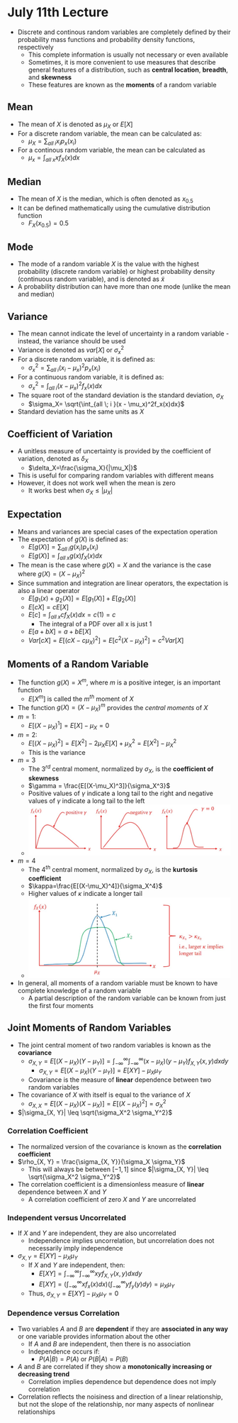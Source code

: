 # July 11th Lecture
- Discrete and continous random variables are completely defined by their probability mass functions and probability density functions, respectively
    - This complete information is usually not necessary or even available
    - Sometimes, it is more convenient to use measures that describe general features of a distribution, such as **central location**, **breadth**, and **skewness**
    - These features are known as the **moments** of a random variable
## Mean
- The mean of $X$ is denoted as $\mu_X$ or $E[X]$
- For a discrete random variable, the mean can be calculated as:
    - $\mu_X = \sum_{all \; i}x_i p_x (x_i)$
- For a continous random variable, the mean can be calculated as
    - $\mu_x = \int_{all \; x}xf_X(x)dx$
## Median
- The mean of $X$ is the median, which is often denoted as $x_{0.5}$
- It can be defined mathematically using the cumulative distribution function
    - $F_X(x_{0.5})=0.5$
## Mode
- The mode of a random variable $X$ is the value with the highest probability (discrete random variable) or highest probability density (continuous random variable), and is denoted as $\tilde{x}$
- A probability distribution can have more than one mode (unlike the mean and median)
## Variance
- The mean cannot indicate the level of uncertainty in a random variable - instead, the variance should be used
- Variance is denoted as $var[X]$ or $\sigma ^{2}_x$
- For a discrete random variable, it is defined as:
    - $\sigma_{x}^{2} = \sum_{all \; i }(x_i - \mu_x)^2p_x(x_i)$
- For a continuous random variable, it is defined as:
    - $\sigma_{x}^{2} = \int_{all \; i }(x - \mu_x)^2f_x(x)dx$
- The square root of the standard deviation is the standard deviation, $\sigma_X$
    - $\sigma_X= \sqrt{\int_{all \; i }(x - \mu_x)^2f_x(x)dx}$
- Standard deviation has the same units as $X$
## Coefficient of Variation
- A unitless measure of uncertainty is provided by the coefficient of variation, denoted as $\delta_X$
    - $\delta_X=\frac{\sigma_X}{|\mu_X|}$
- This is useful for comparing random variables with different means
- However, it does not work well when the mean is zero
    - It works best when $\sigma_X \leq |\mu_X|$
## Expectation
- Means and variances are special cases of the expectation operation
- The expectation of $g(X)$ is defined as:
    - $E[g(X)] =  \sum_{all \; i}g(x_i) p_x (x_i)$
    - $E[g(X)]= \int_{all \; x}g(x)f_X(x)dx$
- The mean is the case where $g(X) = X$ and the variance is the case where $g(X) = (X - \mu_X)^2$
- Since summation and integration are linear operators, the expectation is also a linear operator
    - $E[g_1(x) + g_2(X)] = E[g_1(X)] + E[g_2(X)]$
    - $E[cX] = cE[X]$
    - $E[c] = \int_{all \; x}cf_X(x)dx = c(1) = c$
        - The integral of a PDF over all x is just 1
    - $E[a +bX] = a + bE[X]$
    - $Var[cX] = E[(cX - c\mu_X)^2] = E[c^2(X-\mu_X)^2] = c^2Var[X]$
## Moments of a Random Variable
- The function $g(X) = X^m$, where $m$ is a positive integer, is an important function
    - $E[X^m]$ is called the $m^{th}$ moment of $X$
- The function $g(X) = (X - \mu_X)^m$ provides the *central moments* of $X$
- $m = 1$:
    - $E[(X-\mu_X)^1] = E[X] - \mu_X = 0$
- $m = 2$:
    - $E[(X-\mu_X)^2] = E[X^2] - 2\mu_XE[X] + \mu_X^2 = E[X^2] - \mu_X^2$
    - This is the variance
- $m = 3$
    - The $3^{rd}$ central moment, normalized by $\sigma_X$, is the **coefficient of skewness**
    - $\gamma = \frac{E[(X-\mu_X)^3]}{\sigma_X^3}$
    - Positive values of $\gamma$ indicate a long tail to the right and negative values of $\gamma$ indicate a long tail to the left
    - ![Coefficient of Skewness](./Images/Coefficient_of_Skewness.jpg)
- $m = 4$
    - The $4^{th}$ central moment, normalized by $\sigma_X$, is the **kurtosis coefficient**
    - $\kappa=\frac{E[(X-\mu_X)^4]}{\sigma_X^4}$
    - Higher values of $\kappa$ indicate a longer tail
    - ![Kurtosis Coefficient](./Images/Kurtosis_Coefficient.jpg)
- In general, all moments of a random variable must be known to have complete knowledge of a random variable
    - A partial description of the random variable can be known from just the first four moments
## Joint Moments of Random Variables
- The joint central moment of two random variables is known as the **covariance**
    - $\sigma_{X, Y} = E[(X - \mu_X)(Y - \mu_Y)] = \int_{-\infty}^{\infty}\int_{-\infty}^{\infty}(x-\mu_X)(y-\mu_Y)f_{X,Y}(x,y)dxdy$
        - $\sigma_{X, Y} = E[(X - \mu_X)(Y - \mu_Y)]  = E[XY] - \mu_X\mu_Y$ 
    - Covariance is the measure of **linear** dependence between two random variables
- The covariance of $X$ with itself is equal to the variance of $X$
    - $\sigma_{X, X} = E[(X-\mu_X)(X-\mu_X)] = E[(X-\mu_X)^2] = \sigma_X^2$
- $|\sigma_{X, Y}| \leq \sqrt{\sigma_X^2 \sigma_Y^2}$    
### Correlation Coefficient
- The normalized version of the covariance is known as the **correlation coefficient**
- $\rho_{X, Y} = \frac{\sigma_{X, Y}}{\sigma_X \sigma_Y}$
     - This will always be between $[-1, 1]$ since $|\sigma_{X, Y}| \leq \sqrt{\sigma_X^2 \sigma_Y^2}$ 
- The correlation coefficient is a dimensionless measure of **linear** dependence between $X$ and $Y$
    - A correlation coefficient of zero $X$ and $Y$ are uncorrelated
### Independent versus Uncorrelated
- If $X$ and $Y$ are independent, they are also uncorrelated
    - Independence implies uncorrelation, but uncorrelation does not necessarily imply independence
- $\sigma_{X, Y} = E[XY] - \mu_X\mu_Y$
    - If $X$ and $Y$ are independent, then: 
        - $E[XY] = \int_{-\infty}^{\infty}\int_{-\infty}^{\infty}xyf_{X,Y}(x,y)dxdy$
        - $E[XY] = (\int_{-\infty}^{\infty}xf_x(x)dx)(\int_{-\infty}^{\infty}yf_y(y)dy) = \mu_X\mu_Y$
    - Thus, $\sigma_{X, Y} = E[XY] - \mu_X\mu_Y = 0$
### Dependence versus Correlation
- Two variables $A$ and $B$ are **dependent** if they are **associated in any way** or one variable provides information about the other
    - If $A$ and $B$ are independent, then there is no association
    - Independence occurs if:
        - $P(A|B) = P(A)$ or $P(B|A) = P(B)$
- $A$ and $B$ are correlated if they show a **monotonically increasing or decreasing trend**
    - Correlation implies dependence but dependence does not imply correlation
- Correlation reflects the noisiness and direction of a linear relationship, but not the slope of the relationship, nor many aspects of nonlinear relationships